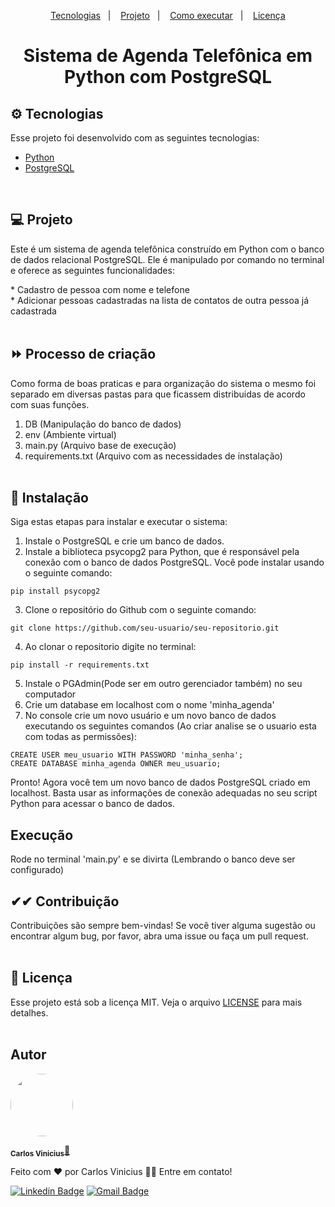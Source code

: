 <p align="center">
  <a href="#-tecnologias">Tecnologias</a>&nbsp;&nbsp;&nbsp;|&nbsp;&nbsp;&nbsp;
  <a href="#-projeto">Projeto</a>&nbsp;&nbsp;&nbsp;|&nbsp;&nbsp;&nbsp;
  <a href="#-como-executar">Como executar</a>&nbsp;&nbsp;&nbsp;|&nbsp;&nbsp;&nbsp;
  <a href="#-licença">Licença</a>
</p> 

<h1 align="center">Sistema de Agenda Telefônica em Python com PostgreSQL</h1>


## ⚙ Tecnologias

Esse projeto foi desenvolvido com as seguintes tecnologias:

- [Python](https://www.python.org/)
- [PostgreSQL](https://www.postgresql.org/)
</br>

## 💻 Projeto

<p>
Este é um sistema de agenda telefônica construído em Python com o banco de dados relacional PostgreSQL. Ele é manipulado por comando no terminal e oferece as seguintes funcionalidades:
</p>
* Cadastro de pessoa com nome e telefone
</br>
* Adicionar pessoas cadastradas na lista de contatos de outra pessoa já cadastrada
</br></br>

## ⏩ Processo de criação
Como forma de boas praticas e para organização do sistema o mesmo foi separado em diversas pastas para que ficassem distribuidas de acordo com suas funções.

1. DB (Manipulação do banco de dados)
3. env (Ambiente virtual)
4. main.py (Arquivo base de execução)
5. requirements.txt (Arquivo com as necessidades de instalação)
</br></br>

## 🌌 Instalação
Siga estas etapas para instalar e executar o sistema:

1. Instale o PostgreSQL e crie um banco de dados.
2. Instale a biblioteca psycopg2 para Python, que é responsável pela conexão com o banco de dados PostgreSQL. Você pode instalar usando o seguinte comando:
```
pip install psycopg2
```
3. Clone o repositório do Github com o seguinte comando:
```
git clone https://github.com/seu-usuario/seu-repositorio.git
```
4. Ao clonar o repositorio digite no terminal:
```
pip install -r requirements.txt
```
5. Instale o PGAdmin(Pode ser em outro gerenciador também) no seu computador
6. Crie um database em localhost com o nome 'minha_agenda'
7. No console crie um novo usuário e um novo banco de dados executando os seguintes comandos (Ao criar analise se o usuario esta com todas as permissões):
```
CREATE USER meu_usuario WITH PASSWORD 'minha_senha';
CREATE DATABASE minha_agenda OWNER meu_usuario;
```
Pronto! Agora você tem um novo banco de dados PostgreSQL criado em localhost. Basta usar as informações de conexão adequadas no seu script Python para acessar o banco de dados.

## Execução
Rode no terminal 'main.py' e se divirta (Lembrando o banco deve ser configurado)

## ✔✔ Contribuição
Contribuições são sempre bem-vindas! Se você tiver alguma sugestão ou encontrar algum bug, por favor, abra uma issue ou faça um pull request.
</br></br>

## 📄 Licença

Esse projeto está sob a licença MIT. Veja o arquivo [LICENSE](LICENSE.md) para mais detalhes.
</br></br>

## Autor

 <img style="border-radius: 50%" src="https://avatars.githubusercontent.com/u/69722024?v=4" width="100px" style="border-radius:50%"/>

 <sub><b>Carlos Vinicius</b></sub><a href="">🚀</a>
<br />

Feito com ❤️ por Carlos Vinicius 👋🏽 Entre em contato!

[![Linkedin Badge](https://img.shields.io/badge/-Carlos-blue?style=flat-square&logo=Linkedin&logoColor=white&link=https://https://www.linkedin.com/in/carlos-vinicius-95745a1a4)](https://www.linkedin.com/in/carlos-vinicius-95745a1a4) 
[![Gmail Badge](https://img.shields.io/badge/-carlosvinicius.index@gmail.com-c14438?style=flat-square&logo=Gmail&logoColor=white&link=mailto:carlosvinicius.index@gmail.com)](mailto:carlosvinicius.index@gmail.com)
